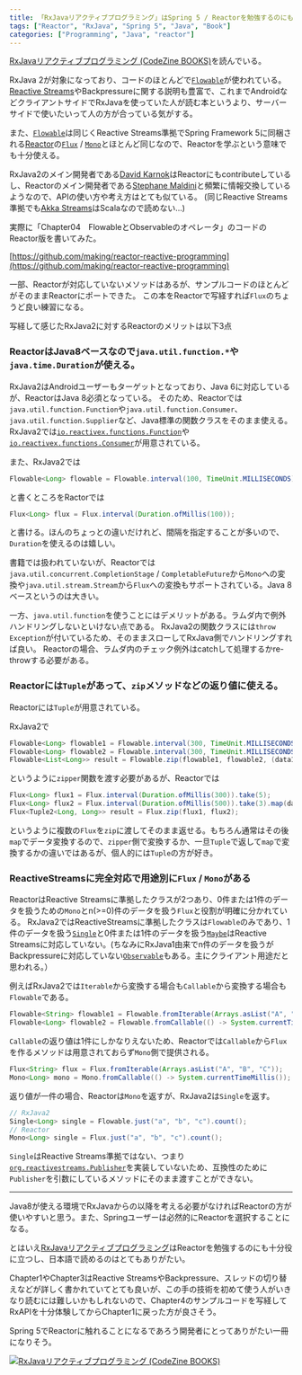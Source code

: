 ```yaml
---
title: 「RxJavaリアクティブプログラミング」はSpring 5 / Reactorを勉強するのにも役に立つ書籍
tags: ["Reactor", "RxJava", "Spring 5", "Java", "Book"]
categories: ["Programming", "Java", "reactor"]
---
```


<a href="http://www.amazon.co.jp/exec/obidos/ASIN/4798149519/ikam-22/ref=nosim/" name="amazletlink" target="_blank">RxJavaリアクティブプログラミング (CodeZine BOOKS)</a>を読んでいる。


RxJava 2が対象になっており、コードのほとんどで[`Flowable`](http://reactivex.io/RxJava/javadoc/io/reactivex/Flowable.html)が使われている。[Reactive Streams](http://www.reactive-streams.org/)やBackpressureに関する説明も豊富で、これまでAndroidなどクライアントサイドでRxJavaを使っていた人が読む本というより、サーバーサイドで使いたいって人の方が合っている気がする。

また、[`Flowable`](http://reactivex.io/RxJava/javadoc/io/reactivex/Flowable.html)は同じくReactive Streams準拠でSpring Framework 5に同梱される[Reactor](https://projectreactor.io/)の[`Flux`](https://projectreactor.io/docs/core/release/api/reactor/core/publisher/Flux.html) / [`Mono`](https://projectreactor.io/docs/core/release/api/reactor/core/publisher/Mono.html)とほとんど同じなので、Reactorを学ぶという意味でも十分使える。

RxJava2のメイン開発者である[David Karnok](https://twitter.com/akarnokd)はReactorにもcontributeしているし、Reactorのメイン開発者である[Stephane Maldini](https://twitter.com/smaldini)と頻繁に情報交換しているようなので、APIの使い方や考え方はとても似ている。
(同じReactive Streams準拠でも[Akka Streams](http://doc.akka.io/docs/akka/2.5.0/scala/stream/)はScalaなので読めない...)

実際に「Chapter04　FlowableとObservableのオペレータ」のコードのReactor版を書いてみた。

[https://github.com/making/reactor-reactive-programming](https://github.com/making/reactor-reactive-programming)

一部、Reactorが対応していないメソッドはあるが、サンプルコードのほとんどがそのままReactorにポートできた。
この本をReactorで写経すれば`Flux`のちょうど良い練習になる。

写経して感じたRxJava2に対するReactorのメリットは以下3点

### ReactorはJava8ベースなので`java.util.function.*`や`java.time.Duration`が使える。

RxJava2はAndroidユーザーもターゲットとなっており、Java 6に対応しているが、ReactorはJava 8必須となっている。
そのため、Reactorでは`java.util.function.Function`や`java.util.function.Consumer`、`java.util.function.Supplier`など、Java標準の関数クラスをそのまま使える。RxJava2では[`io.reactivex.functions.Function`](http://reactivex.io/RxJava/javadoc/io/reactivex/functions/Function.html)や[`io.reactivex.functions.Consumer`](http://reactivex.io/RxJava/javadoc/io/reactivex/functions/Consumer.html)が用意されている。

また、RxJava2では

``` java
Flowable<Long> flowable = Flowable.interval(100, TimeUnit.MILLISECONDS);
```

と書くところをRactorでは

``` java
Flux<Long> flux = Flux.interval(Duration.ofMillis(100));
```

と書ける。ほんのちょっとの違いだけれど、間隔を指定することが多いので、`Duration`を使えるのは嬉しい。

書籍では扱われていないが、Reactorでは`java.util.concurrent.CompletionStage` / `CompletableFuture`から`Mono`への変換や`java.util.stream.Stream`から`Flux`への変換もサポートされている。Java 8ベースというのは大きい。

一方、`java.util.function`を使うことにはデメリットがある。ラムダ内で例外ハンドリングしないといけない点である。
RxJava2の関数クラスには`throw Exception`が付いているため、そのままスローしてRxJava側でハンドリングすれば良い。
Reactorの場合、ラムダ内のチェック例外はcatchして処理するかre-throwする必要がある。



### Reactorには`Tuple`があって、`zip`メソッドなどの返り値に使える。

Reactorには`Tuple`が用意されている。

RxJava2で

``` java
Flowable<Long> flowable1 = Flowable.interval(300, TimeUnit.MILLISECONDS).take(5);
Flowable<Long> flowable2 = Flowable.interval(300, TimeUnit.MILLISECONDS).take(3).map(data -> data + 100);
Flowable<List<Long>> result = Flowable.zip(flowable1, flowable2, (data1, data2) -> Arrays.asList(data1, data2));
```

というように`zipper`関数を渡す必要があるが、Reactorでは

``` java
Flux<Long> flux1 = Flux.interval(Duration.ofMillis(300)).take(5);
Flux<Long> flux2 = Flux.interval(Duration.ofMillis(500)).take(3).map(data -> data + 100);
Flux<Tuple2<Long, Long>> result = Flux.zip(flux1, flux2);
```

というように複数の`Flux`を`zip`に渡してそのまま返せる。もちろん通常はその後`map`でデータ変換するので、`zipper`側で変換するか、一旦`Tuple`で返して`map`で変換するかの違いではあるが、個人的には`Tuple`の方が好き。



### ReactiveStreamsに完全対応で用途別に`Flux` / `Mono`がある

ReactorはReactive Streamsに準拠したクラスが2つあり、0件または1件のデータを扱うための`Mono`とn(>=0)件のデータを扱う`Flux`と役割が明確に分かれている。
RxJava2ではReactiveStreamsに準拠したクラスは`Flowable`のみであり、1件のデータを扱う[`Single`](http://reactivex.io/RxJava/javadoc/io/reactivex/Single.html)と0件または1件のデータを扱う[`Maybe`](http://reactivex.io/RxJava/javadoc/io/reactivex/Maybe.html)はReactive Streamsに対応していない。(ちなみにRxJava1由来でn件のデータを扱うがBackpressureに対応していない[`Observable`](http://reactivex.io/RxJava/javadoc/io/reactivex/Observable.html)もある。主にクライアント用途だと思われる。）

例えばRxJava2では`Iterable`から変換する場合も`Callable`から変換する場合も`Flowable`である。

``` java
Flowable<String> flowable1 = Flowable.fromIterable(Arrays.asList("A", "B", "C"));
Flowable<Long> flowable2 = Flowable.fromCallable(() -> System.currentTimeMillis());
```

`Callable`の返り値は1件にしかなりえないため、Reactorでは`Callable`から`Flux`を作るメソッドは用意されておらず`Mono`側で提供される。

``` java
Flux<String> flux = Flux.fromIterable(Arrays.asList("A", "B", "C"));
Mono<Long> mono = Mono.fromCallable(() -> System.currentTimeMillis());
```

返り値が一件の場合、Reactorは`Mono`を返すが、RxJava2は`Single`を返す。

``` java
// RxJava2
Single<Long> single = Flowable.just("a", "b", "c").count();
// Reactor
Mono<Long> single = Flux.just("a", "b", "c").count();
```

`Single`はReactive Streams準拠ではない、つまり[`org.reactivestreams.Publisher`](http://www.reactive-streams.org/reactive-streams-1.0.0-javadoc/org/reactivestreams/Publisher.html)を実装していないため、互換性のために`Publisher`を引数にしているメソッドにそのまま渡すことができない。

----

Java8が使える環境でRxJavaからの以降を考える必要がなければReactorの方が使いやすいと思う。また、Springユーザーは必然的にReactorを選択することになる。

とはいえ<a href="http://www.amazon.co.jp/exec/obidos/ASIN/4798149519/ikam-22/ref=nosim/" name="amazletlink" target="_blank">RxJavaリアクティブプログラミング</a>はReactorを勉強するのにも十分役に立つし、日本語で読めるのはとてもありがたい。

Chapter1やChapter3はReactive StreamsやBackpressure、スレッドの切り替えなどが詳しく書かれていてとても良いが、この手の技術を初めて使う人がいきなり読むには難しいかもしれないので、Chapter4のサンプルコードを写経してRxAPIを十分体験してからChapter1に戻った方が良さそう。

Spring 5でReactorに触れることになるであろう開発者にとってありがたい一冊になりそう。

<a href="http://www.amazon.co.jp/exec/obidos/ASIN/4798149519/ikam-22/ref=nosim/" name="amazletlink" target="_blank"><img src="https://images-fe.ssl-images-amazon.com/images/I/51AryYzL-iL._SL160_.jpg" alt="RxJavaリアクティブプログラミング (CodeZine BOOKS)" style="border: none;" /></a>
